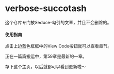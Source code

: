 # verbose-succotash
这个仓库专门放Seduce-勾引的文章，并且不会删除的。

#### 使用指南
点击上边蓝色框框中的View Code按钮就可以查看章节。

正在一篇篇搬运中，第59章是最新的一章。

存下这个主页，以后就都可以看到更新啦～

